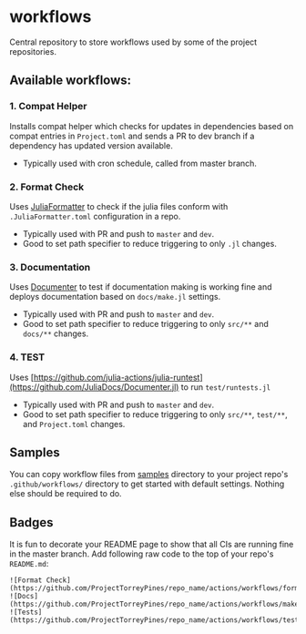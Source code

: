 # workflows
Central repository to store workflows used by some of the project repositories.

## Available workflows:

### 1. **Compat Helper**
Installs compat helper which checks for updates in dependencies based on compat entries in `Project.toml` and sends a PR to dev branch if a dependency has updated version available.
* Typically used with cron schedule, called from master branch.

### 2. **Format Check**
Uses [JuliaFormatter](https://github.com/domluna/JuliaFormatter.jl) to check if the julia files conform with `.JuliaFormatter.toml` configuration in a repo.
* Typically used with PR and push to `master` and `dev`.
* Good to set path specifier to reduce triggering to only `.jl` changes.

### 3. **Documentation**
Uses [Documenter](https://github.com/JuliaDocs/Documenter.jl) to test if documentation making is working fine and deploys documentation based on `docs/make.jl` settings.
* Typically used with PR and push to `master` and `dev`.
* Good to set path specifier to reduce triggering to only `src/**` and `docs/**` changes.

### 4. **TEST**
Uses  [https://github.com/julia-actions/julia-runtest](https://github.com/JuliaDocs/Documenter.jl) to run `test/runtests.jl`
* Typically used with PR and push to `master` and `dev`.
* Good to set path specifier to reduce triggering to only `src/**`, `test/**`, and `Project.toml` changes.

## Samples

You can copy workflow files from [samples](https://github.com/ProjectTorreyPines/workflows/tree/master/samples) directory to your project repo's `.github/workflows/` directory to get started with default settings. Nothing else should be required to do.

## Badges

It is fun to decorate your README page to show that all CIs are running fine in the master branch. Add following raw code to the top of your repo's `README.md`:
```
![Format Check](https://github.com/ProjectTorreyPines/repo_name/actions/workflows/format_check.yml/badge.svg)
![Docs](https://github.com/ProjectTorreyPines/repo_name/actions/workflows/make_docs.yml/badge.svg)
![Tests](https://github.com/ProjectTorreyPines/repo_name/actions/workflows/test.yml/badge.svg)
```